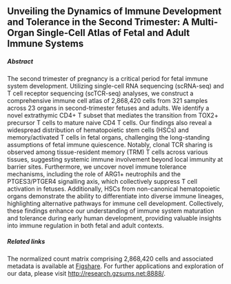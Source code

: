 ## Unveiling the Dynamics of Immune Development and Tolerance in the Second Trimester: A Multi-Organ Single-Cell Atlas of Fetal and Adult Immune Systems
##### Abstract
The second trimester of pregnancy is a critical period for fetal immune system development. Utilizing single-cell RNA sequencing (scRNA-seq) and T cell receptor sequencing (scTCR-seq) analyses, we construct a comprehensive immune cell atlas of 2,868,420 cells from 321 samples across 23 organs in second-trimester fetuses and adults. We identify a novel extrathymic CD4+ T subset that mediates the transition from TOX2+ precursor T cells to mature naive CD4 T cells. Our findings also reveal a widespread distribution of hematopoietic stem cells (HSCs) and memory/activated T cells in fetal organs, challenging the long-standing assumptions of fetal immune quiescence. Notably, clonal TCR sharing is observed among tissue-resident memory (TRM) T cells across various tissues, suggesting systemic immune involvement beyond local immunity at barrier sites. Furthermore, we uncover novel immune tolerance mechanisms, including the role of ARG1+ neutrophils and the PTGES3/PTGER4 signalling axis, which collectively suppress T cell activation in fetuses. Additionally, HSCs from non-canonical hematopoietic organs demonstrate the ability to differentiate into diverse immune lineages, highlighting alternative pathways for immune cell development. Collectively, these findings enhance our understanding of immune system maturation and tolerance during early human development, providing valuable insights into immune regulation in both fetal and adult contexts.  

##### Related links
The normalized count matrix comprising 2,868,420 cells and associated metadata is available at [Figshare](https://figshare.com/articles/dataset/HCA2_0_Raw_normalized_data/29132741). For further applications and exploration of our data, please visit http://research.gzsums.net:8888/.

